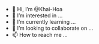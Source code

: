 - 👋 Hi, I’m @Khai-Hoa
- 👀 I’m interested in ...
- 🌱 I’m currently learning ...
- 💞️ I’m looking to collaborate on ...
- 📫 How to reach me ...

<!---
Khai-Hoa/Khai-Hoa is a ✨ special ✨ repository because its `README.md` (this file) appears on your GitHub profile.
You can click the Preview link to take a look at your changes.
--->
